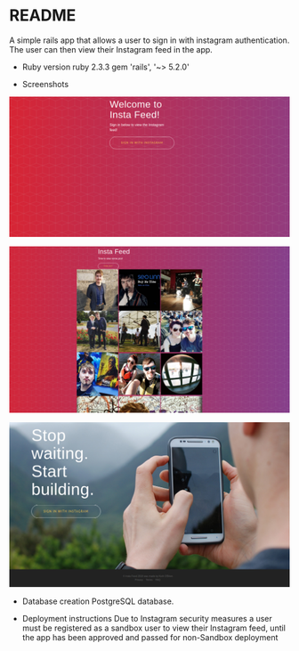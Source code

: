 # README

A simple rails app that allows a user to sign in with instagram authentication. The user can then view their Instagram feed in the app.

* Ruby version
ruby 2.3.3
gem 'rails', '~> 5.2.0'

* Screenshots

![Landing Page](app/assets/images/landing_page.png?raw=true "Screenshot of Landing Page")


![Dashboard when signed in](app/assets/images/signed_in.png?raw=true "Dashboard after successful signin")


![Footer](app/assets/images/footer.png?raw=true "Page Footer")

* Database creation
PostgreSQL database.

* Deployment instructions
Due to Instagram security measures a user must be registered as a sandbox user to view their Instagram feed, until the app has been approved and passed for non-Sandbox deployment

